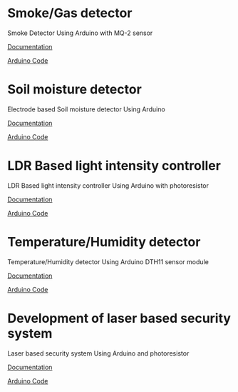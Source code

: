 # Smoke/Gas detector 

Smoke Detector Using Arduino with MQ-2 sensor

[Documentation](https://github.com/4BH1J337/Smoke-detector/blob/main/Documentation%20Smoke%20Detector.pdf)

[Arduino Code ](smoke_detector_code.ino)


# Soil moisture detector

Electrode based Soil moisture detector Using Arduino 

[Documentation](#)

[Arduino Code ](soil-moister-detector.ino)


# LDR Based light intensity controller

LDR Based light intensity controller Using Arduino with photoresistor

[Documentation](https://github.com/4BH1J337/Arduino-Mix/blob/main/Automatic%20Lights%20Using%20LDR%20(Brightness%20Control).pdf)

[Arduino Code ](Automatic-Lights-Using-LDR__Brightness-Control_.ino)

# Temperature/Humidity detector 

Temperature/Humidity detector  Using Arduino DTH11 sensor module

[Documentation](https://github.com/4BH1J337/Arduino-Mix/blob/main/DHT11%20Humidity-Temp%20Sensor%20Doc.pdf)

[Arduino Code ](temp-humidity-DTH11.ino)

# Development of laser based security system 

Laser based security system  Using Arduino and photoresistor

[Documentation](SS%SYSTEM.pdf)

[Arduino Code ](Laser-security-system-arduino.ino)

